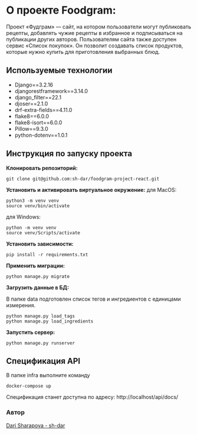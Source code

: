 
# О проекте Foodgram:
Проект «Фудграм» — сайт, на котором пользователи могут публиковать рецепты, добавлять чужие рецепты в избранное и подписываться на публикации других авторов. Пользователям сайта также доступен сервис «Список покупок». Он позволит создавать список продуктов, которые нужно купить для приготовления выбранных блюд.

## Используемые технологии

* Django==3.2.16
* djangorestframework==3.14.0
* django_filter==22.1
* djoser==2.1.0
* drf-extra-fields==4.11.0
* flake8==6.0.0
* flake8-isort==6.0.0
* Pillow==9.3.0
* python-dotenv==1.0.1

## Инструкция по запуску проекта

**Клонировать репозиторий:**
```
git clone git@github.com:sh-dar/foodgram-project-react.git
```
**Установить и активировать виртуальное окружение:**
для MacOS:
```
python3 -m venv venv
source venv/bin/activate
```

для Windows:
```
python -m venv venv
source venv/Scripts/activate
```
**Установить зависимости:**
```
pip install -r requirements.txt
```
**Применить миграции:**
```
python manage.py migrate
```
**Загрузить данные в БД:**

В папке data подготовлен список тегов и ингредиентов с единицами измерения.
```
python manage.py load_tags
python manage.py load_ingredients
```
**Запустить сервер:**
```
python manage.py runserver
```

## Спецификация API
В папке infra выполните команду
```
docker-compose up
```
Спецификация станет доступна по адресу:
http://localhost/api/docs/

### Автор
[Dari Sharapova - sh-dar](https://github.com/sh-dar)
